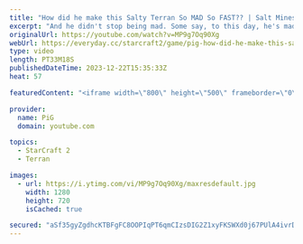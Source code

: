 ```yaml
---
title: "How did he make this Salty Terran So MAD So FAST?? | Salt Mines #50 - StarCraft 2"
excerpt: "And he didn't stop being mad. Some say, to this day, he's mad.  Send in your funniest, saltiest replays to RateMyStarCraft@gmail.com with “Salt Mines” in the title + in the body of the email add your IGN & Rank & Why you think your opponent got salty.   Binge the Salt Mines playlist: https://youtube.com/playlist?list=PLFUDU8AOevUePkIO6d3vLr0SSVKeZBdsZ"
originalUrl: https://youtube.com/watch?v=MP9g7Oq90Xg
webUrl: https://everyday.cc/starcraft2/game/pig-how-did-he-make-this-salty-terran-so-mad-so-fast-salt-mines-50-starcraft-2/
type: video
length: PT33M18S
publishedDateTime: 2023-12-22T15:35:33Z
heat: 57

featuredContent: "<iframe width=\"800\" height=\"500\" frameborder=\"0\" src=\"https://www.youtube.com/embed/MP9g7Oq90Xg\" allow=\"accelerometer; autoplay; encrypted-media; gyroscope; picture-in-picture\" allowfullscreen></iframe>"

provider:
  name: PiG
  domain: youtube.com

topics:
  - StarCraft 2
  - Terran

images:
  - url: https://i.ytimg.com/vi/MP9g7Oq90Xg/maxresdefault.jpg
    width: 1280
    height: 720
    isCached: true

secured: "aSf35gyZgdhcKTBFgFC8OOPIqPT6qmCIzsDIG2Z1xyFKSWXd0j67PUlA4ivrDGwPJvSz7t7EfvBLWw54ppESO9F5p92Kk9s6QEcFRcroOsopz5WgJ6MEiQsKbqtd1FgQ78WIEzTAIcmTFLlXkQbGqocQBewd5aFkPMMUclYwWudZCDLec3g7rtTJCWp2G7JhUN27aC3FQ2duXkM+Fai6gqHFHgl4baCMURCklXxNYJPbBOYFJ2lAr1qz1My+SoNyIxk2EU9TbvTt07NP7gc1393gZPwpWOaMAW2t+4LqhayI8dy9rlqNxPEP9setrqa5j7WqrVWVb5vz0T275U6zGO7zQ+WBgj4aieIF3y5D6uD8aTwbPW77HrJggDJ+rYNESLh27TcIUFmNnh3PZkR/sFDGRIWQa/QP+L3dCsH4/xc=;wyOdNSBCIfPBZopuuIadgw=="
---
```



